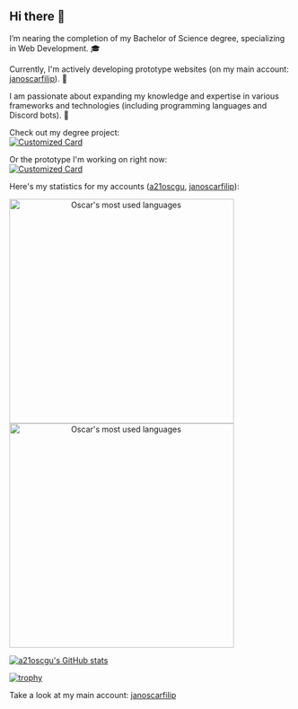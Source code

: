 ## Hi there 👋

I’m nearing the completion of my Bachelor of Science degree, specializing in Web Development. 🎓

Currently, I'm actively developing prototype websites (on my main account: [janoscarfilip](https://github.com/janoscarfilip)). 🔭

I am passionate about expanding my knowledge and expertise in various frameworks and technologies (including programming languages and Discord bots). 🌱

Check out my degree project:\
[![Customized Card](https://github-readme-stats.vercel.app/api/pin?username=a21oscgu&repo=Examensarbete&title_color=589edd&icon_color=589edd&text_color=d6e7ff&bg_color=030314&border_color=85a4c0)](https://github.com/a21oscgu/Examensarbete)

Or the prototype I'm working on right now:\
[![Customized Card](https://github-readme-stats.vercel.app/api/pin?username=janoscarfilip&repo=Prime-news&title_color=589edd&icon_color=589edd&text_color=d6e7ff&bg_color=030314&border_color=85a4c0)](https://github.com/Janoscarfilip/Prime-news)

Here's my statistics for my accounts ([a21oscgu](https://github.com/a21oscgu), [janoscarfilip](https://github.com/janoscarfilip)):

<a href="https://github.com/a21oscgu" align="center">
  <img height=400 align="center" src="https://github-readme-stats.vercel.app/api/top-langs/?username=a21oscgu&theme=holi&count_private=true&layout=pie&langs_count=20" alt="Oscar's most used languages" />
  <img height=400 align="center" src="https://github-readme-stats.vercel.app/api/top-langs/?username=janoscarfilip&theme=holi&count_private=true&layout=pie&langs_count=20" alt="Oscar's most used languages"/>
</a>

[![a21oscgu's GitHub stats](https://github-readme-stats.vercel.app/api?username=a21oscgu&theme=holi\&rank_icon=github)](https://github.com/a21oscgu)

[![trophy](https://github-profile-trophy.vercel.app/?username=a21oscgu&theme=juicyfresh)](https://github.com/a21oscgu)

Take a look at my main account: [janoscarfilip](https://github.com/janoscarfilip)
